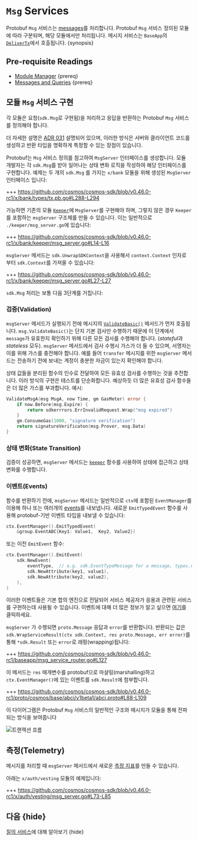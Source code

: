 <!--
order: 4
-->

# `Msg` Services

Protobuf `Msg` 서비스는 [messages](./messages-and-queries.md#messages)를 처리합니다. Protobuf `Msg` 서비스 정의된 모듈에 따라 구분되며, 해당 모듈에서만 처리됩니다. 메시지 서비스는 `BaseApp`의 [`DeliverTx`](../core/baseapp.md#delivertx)에서 호출됩니다. {synopsis}

## Pre-requisite Readings

* [Module Manager](./module-manager.md) {prereq}
* [Messages and Queries](./messages-and-queries.md) {prereq}

## 모듈 `Msg` 서비스 구현

각 모듈은 요청(`sdk.Msg`로 구현됨)을 처리하고 응답을 반환하는 
Protobuf `Msg` 서비스를 정의해야 합니다.

더 자세한 설명은 [ADR 031](../architecture/adr-031-msg-service.md) 설명되어 있으며, 이러한 방식은 서버와 클라이언트 코드를 생성하고 반환 타입을 명확하게 특정할 수 있는 장점이 있습니다.

Protobuf는 `Msg` 서비스 정의를 참고하여 `MsgServer` 인터페이스를 생성합니다. 모듈 개발자는 각 `sdk.Msg`를 받아 일어나는 상태 변화 로직을 작성하여 해당 인터페이스를 구현합니다. 예제는 두 개의 `sdk.Msg` 를 가지는 `x/bank` 모듈을 위해 생성된 `MsgServer` 인터페이스 입니다:

+++ https://github.com/cosmos/cosmos-sdk/blob/v0.46.0-rc1/x/bank/types/tx.pb.go#L288-L294

가능하면 기존의 모듈 [`Keeper`](keeper.md)에 `MsgServer`를 구현해야 하며, 그렇지 않은 경우 `Keeper`를 포함하는 `msgServer` 구조체를 만들 수 있습니다. 이는 일반적으로 `./keeper/msg_server.go`에 있습니다:

+++ https://github.com/cosmos/cosmos-sdk/blob/v0.46.0-rc1/x/bank/keeper/msg_server.go#L14-L16

`msgServer` 메서드는 `sdk.UnwrapSDKContext`을 사용해서 `context.Context` 인자로 부터 `sdk.Context`를 가져올 수 있습니다:

+++ https://github.com/cosmos/cosmos-sdk/blob/v0.46.0-rc1/x/bank/keeper/msg_server.go#L27-L27

`sdk.Msg` 처리는 보통 다음 3단계를 거칩니다:

### 검증(Validation)

`msgServer` 메서드가 실행되기 전에 메시지의 [`ValidateBasic()`](../basics/tx-lifecycle.md#ValidateBasic) 메서드가 먼저 호출됩니다. `msg.ValidateBasic()`는 단지 기본 검사만 수행하기 때문에 이 단계에서 `message`가 유효한지 확인하기 위해 다른 모든 검사를 수행해야 합니다. (*stateful*과 *stateless* 모두). `msgServer` 메서드에서 검사 수행시 가스가 더 들 수 있으며, 서명자는 이를 위해 가스를 충전해야 합니다. 예를 들어 `transfer` 메시지를 위한 `msgServer` 메서드는 전송하기 전에 보내는 계정이 충분한 자금이 있는지 확인해야 합니다. 

상태 값들을 분리된 함수의 인수로 전달하여 모든 유효성 검사를 수행하는 것을 추전합니다. 이러 방식의 구현은 테스트를 단순화합니다. 예상하듯 더 많은 유효성 검사 함수들은 더 많은 가스를 부과합니다. 예시:

```go
ValidateMsgA(msg MsgA, now Time, gm GasMeter) error {
	if now.Before(msg.Expire) {
		return sdkerrrors.ErrInvalidRequest.Wrap("msg expired")
	}
	gm.ConsumeGas(1000, "signature verification")
	return signatureVerificaton(msg.Prover, msg.Data)
}
```

### 상태 변화(State Transition)

검증이 성공하면, `msgServer` 메서드는 [`keeper`](./keeper.md) 함수를 사용하여 상태에 접근하고 상태 변화를 수행합니다.

### 이벤트(Events)

함수를 반환하기 전에, `msgServer` 메서드는 일반적으로 `ctx`에 포함된  `EventManager`를 이용해 하나 또는 여러개의 [events](../core/events.md)를 내보냅니다. 새로운 `EmitTypedEvent` 함수를 사용해 protobuf-기반 이벤트 타입을 내보낼 수 있습니다:

```go
ctx.EventManager().EmitTypedEvent(
	&group.EventABC{Key1: Value1,  Key2, Value2})
```

또는 이전 `EmitEvent` 함수: 

```go
ctx.EventManager().EmitEvent(
	sdk.NewEvent(
		eventType,  // e.g. sdk.EventTypeMessage for a message, types.CustomEventType for a custom event defined in the module
		sdk.NewAttribute(key1, value1),
		sdk.NewAttribute(key2, value2),
	),
)
```

이러한 이벤트들은 기본 합의 엔진으로 전달되어 서비스 제공자가 응용과 관련된 서비스를 구현하는데 사용될 수 있습니다. 이벤트에 대해 더 많은 정보가 알고 싶으면 [여기](../core/events.md)를 클릭하세요.

`msgServer` 가 수행되면 `proto.Message` 응답과 `error`를 반환합니다. 반환되는 값은 `sdk.WrapServiceResult(ctx sdk.Context, res proto.Message, err error)`를 통해 `*sdk.Result` 또는 `error`로 래핑(wrapping)됩니다:

+++ https://github.com/cosmos/cosmos-sdk/blob/v0.46.0-rc1/baseapp/msg_service_router.go#L127

이 메서드는 `res` 매개변수를 protobuf으로 마샬링(marshalling)하고 `ctx.EventManager()`에 있는 이벤트를 `sdk.Result`에 첨부합니다. 


+++ https://github.com/cosmos/cosmos-sdk/blob/v0.46.0-rc1/proto/cosmos/base/abci/v1beta1/abci.proto#L88-L109

이 다이어그램은 Protobuf `Msg` 서비스의 일반적인 구조와 메시지가 모듈을 통해 전파되는 방식을 보여줍니다

![트랜잭션 흐름](../uml/svg/transaction_flow.svg)

## 측정(Telemetry)

메시지를 처리할 때 `msgServer` 메서드에서 새로운 [측정 지표](../core/telemetry.md)를 만들 수 있습니다.

아래는 `x/auth/vesting` 모듈의 예제입니다:

+++ https://github.com/cosmos/cosmos-sdk/blob/v0.46.0-rc1/x/auth/vesting/msg_server.go#L73-L85

## 다음 {hide}

[질의 서비스](./query-services.md)에 대해 알아보기 {hide}